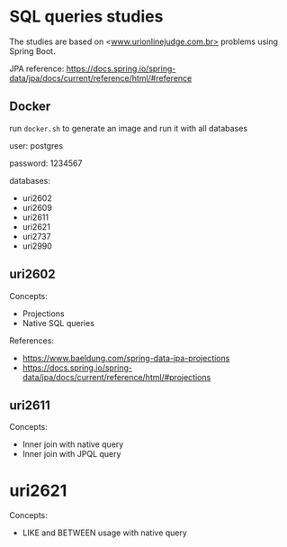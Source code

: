 # SQL queries studies

The studies are based on <www.urionlinejudge.com.br> problems using Spring Boot.

JPA reference: <https://docs.spring.io/spring-data/jpa/docs/current/reference/html/#reference>

## Docker

run `docker.sh` to generate an image and run it with all databases

user: postgres

password: 1234567

databases:
- uri2602
- uri2609
- uri2611
- uri2621
- uri2737
- uri2990

## uri2602

Concepts:
- Projections
- Native SQL queries

References:
- <https://www.baeldung.com/spring-data-jpa-projections>
- <https://docs.spring.io/spring-data/jpa/docs/current/reference/html/#projections>

## uri2611

Concepts:
- Inner join with native query
- Inner join with JPQL query

# uri2621

Concepts:
- LIKE and BETWEEN usage with native query
